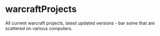 # warcraftProjects
All current warcraft projects, latest updated versions - bar some that are scattered on various computers.

